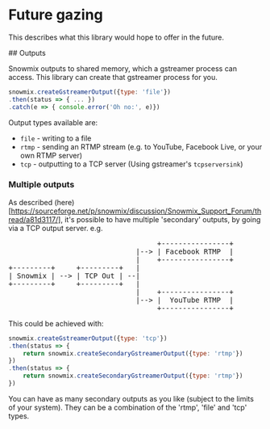 # Future gazing

This describes what this library would hope to offer in the future.

## Outputs

Snowmix outputs to shared memory, which a gstreamer process can access. This library can create that gstreamer process for you.

```js
snowmix.createGstreamerOutput({type: 'file'})
.then(status => { ... })
.catch(e => { console.error('Oh no:', e)})
```

Output types available are:

* ```file``` - writing to a file
* ```rtmp``` - sending an RTMP stream (e.g. to YouTube, Facebook Live, or your own RTMP server)
* ```tcp``` - outputting to a TCP server (Using gstreamer's ```tcpserversink```)

### Multiple outputs

As described (here)[https://sourceforge.net/p/snowmix/discussion/Snowmix_Support_Forum/thread/a81d3117/], it's possible to have multiple 'secondary' outputs, by going via a TCP output server. e.g.

<pre>
                                   +----------------+
                              |--> | Facebook RTMP  |
                              |    +----------------+
+---------+     +---------+   |
| Snowmix | --> | TCP Out | --|
+---------+     +---------+   |
                              |    +----------------+
                              |--> |  YouTube RTMP  |
                                   +----------------+
</pre>

This could be achieved with:

```js
snowmix.createGstreamerOutput({type: 'tcp'})
.then(status => {
    return snowmix.createSecondaryGstreamerOutput({type: 'rtmp'})
})
.then(status => {
    return snowmix.createSecondaryGstreamerOutput({type: 'rtmp'})
})
```

You can have as many secondary outputs as you like (subject to the limits of your system). They can be a combination of the 'rtmp', 'file' and 'tcp' types.
